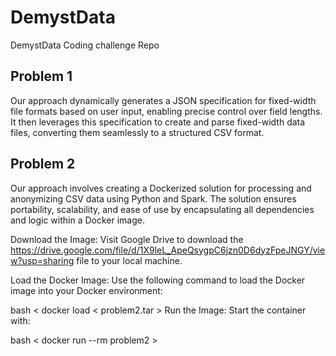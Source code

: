 # DemystData
DemystData Coding challenge Repo

## Problem 1 
Our approach dynamically generates a JSON specification for fixed-width file formats based on user input, enabling precise control over field lengths. It then leverages this specification to create and parse fixed-width data files, converting them seamlessly to a structured CSV format.

## Problem 2 
Our approach involves creating a Dockerized solution for processing and anonymizing CSV data using Python and Spark. The solution ensures portability, scalability, and ease of use by encapsulating all dependencies and logic within a Docker image.

Download the Image: Visit Google Drive to download the https://drive.google.com/file/d/1X9leL_ApeQsygpC6jzn0D6dyzFpeJNGY/view?usp=sharing file to your local machine.

Load the Docker Image: Use the following command to load the Docker image into your Docker environment:

bash
< docker load < problem2.tar >
Run the Image: Start the container with:

bash
< docker run --rm problem2 >



